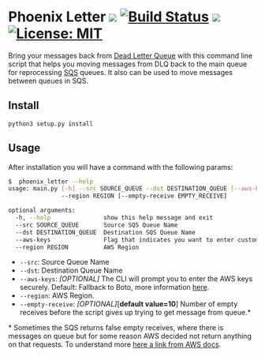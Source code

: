 # Phoenix Letter ![](https://img.shields.io/pypi/pyversions/phoenix_letter.svg) [![Build Status](https://travis-ci.com/renanvieira/phoenix-letter.svg?branch=master)](https://travis-ci.com/renanvieira/phoenix-letter) ![](coverage.svg) [![License: MIT](https://img.shields.io/badge/License-MIT-yellow.svg)](https://opensource.org/licenses/MIT)
 
Bring your messages back from [Dead Letter Queue](https://en.wikipedia.org/wiki/Dead_letter_queue) with this command line script that helps you moving messages from DLQ back to the main queue for reprocessing [SQS](https://aws.amazon.com/sqs/?nc1=h_ls) queues. It also can be used to move messages between queues in SQS.

## Install
```python3 setup.py install```

## Usage

After installation you will have a command with the following params:
```bash
$  phoenix_letter --help
usage: main.py [-h] --src SOURCE_QUEUE --dst DESTINATION_QUEUE [--aws-keys]
               --region REGION [--empty-receive EMPTY_RECEIVE]

optional arguments:
  -h, --help               show this help message and exit
  --src SOURCE_QUEUE       Source SQS Queue Name
  --dst DESTINATION_QUEUE  Destination SQS Queue Name
  --aws-keys               Flag that indicates you want to enter custom AWS keys.
  --region REGION          AWS Region
```

* `--src`: Source Queue Name
* `--dst`: Destination Queue Name
* `--aws-keys`: _[OPTIONAL]_ The CLI will prompt you to enter the AWS keys securely. Default: Fallback to Boto, more information [here](https://boto3.amazonaws.com/v1/documentation/api/latest/guide/configuration.html#configuring-credentials).
* `--region`: AWS Region.
* `--empty-receive`: _[OPTIONAL]_[**default value=10**] Number of empty receives before the script gives up trying to get message from queue.*

\* Sometimes the SQS returns false empty receives, where there is messages on queue but for some reason AWS decided not 
return anything on that requests. To understand more [here a link from AWS docs](https://docs.aws.amazon.com/AWSSimpleQueueService/latest/SQSDeveloperGuide/sqs-long-polling.html).
